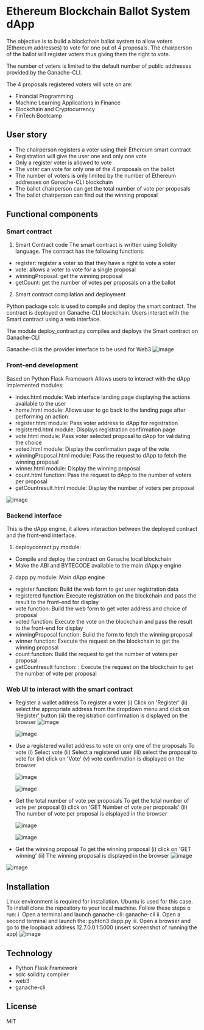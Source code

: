 # Ethereum Blockchain Ballot System dApp
The objective is to build a blockchain ballot system to allow voters (Ethereum addresses) to vote for one out of 4 proposals. The chairperson of the ballot will register voters thus giving them the right to vote.

The number of voters is limited to the default number of public addresses provided by the Ganache-CLI. 

The 4 proposals registered voters will vote on are:
- Financial Programming
- Machine Learning Applications in Finance
- Blockchain and Cryptocurrency
- FinTech Bootcamp
## User story
- The chairperson registers a voter using their Ethereum smart contract
- Registration will give the user one and only one vote
- Only a register voter is allowed to vote
- The voter can vote for only one of the 4 proposals on the ballot
- The number of voters is only limited by the number of Ethereum addresses on Ganache-CLI blockchain
- The ballot chairperson can get the total number of vote per proposals
- The ballot chairperson can find out the winning proposal

## Functional components
### Smart contract
1. Smart Contract code
The smart contract is written using Solidity language. The contract has the following functions:
- register: register a voter so that they have a right to vote a voter
- vote: allows a voter to vote for a single proposal
- winningProposal: get the winning proposal
- getCount: get the number of votes per proposals on a the ballot

2. Smart contract compilation and deployment

Python package solc is used  to compile and deploy the smart contract. The contract is deployed on Ganache-CLI blockchain. Users interact with the Smart contract using a web interface.

The module deploy_contract.py compiles and deploys the Smart contract on Ganache-CLI

Ganache-cli is the provider interface to be used for Web3
![image](https://github.com/Bakoroba/blockchain_ballot_dapp/assets/7796158/8646dd51-24c3-461d-a3a6-7ba8a801dce2)


### Front-end development
Based on Python Flask Framework
Allows users to interact with the dApp  Implemented modules:
- index.html module: Web interface landing page displaying the actions available to the user
- home.html module: Allows user to go back to the landing page after performing an action
- register.html module: Pass voter address to dApp for registration
- registered.html module: Displays registration confirmation page
- vote.html module: Pass voter selected proposal to dApp for validating the choice
- voted.html module: Display the confirmation page of the vote
- winningProposal.html module: Pass the request to dApp to fetch the winning proposal
- winner.html module: Display the winning proposal
- count.html function: Pass the request to dApp to the number of voters per proposal
- getCountresult.html module: Display the number of voters per proposal

![image](https://github.com/Bakoroba/blockchain_ballot_dapp/assets/7796158/54aaf558-71dd-4fd9-b4d1-c72a73b2d53c)


### Backend interface
This is the dApp engine, it  allows interaction between the deployed contract and the front-end interface. 
1. deployconract.py module: 
- Compile and deploy the contract on Ganache local blockchain
- Make the ABI and BYTECODE available to the main dApp.y engine
2. dapp.py module: Main dApp engine
- register function: Build the web form to get user registration data
- registered function: Execute registration on the blockchain and pass the result to the front-end for display
- vote function: Build the web form to get  voter address and choice of proposal
- voted function: Execute the vote on the blockchain and pass the result to the front-end for display
- winningProposal function: Build the form to fetch the winning proposal
- winner function: Execute the request on the blockchain to get the winning proposal
- count function: Build the request to get the  number of voters per proposal
- getCountresult function: : Execute the request on the blockchain to get the number of vote per proposal
 
### Web UI to interact with the smart contract
- Register a wallet address
  To register a voter (i) Click on 'Register' (ii) select the appropriate address from the dropdown menu and click on 'Register'
  button (iii) the registration confirmation is displayed on the browser
  ![image](https://github.com/Bakoroba/blockchain_ballot_dapp/assets/7796158/ca508a20-8775-4cd5-9022-5f28b134234e)

  ![image](https://github.com/Bakoroba/blockchain_ballot_dapp/assets/7796158/17bc50a3-6b7b-49b5-9e47-12080c523fc8)

- Use a registered wallet address to vote on only one of the proposals
  To vote (i) Select vote (ii) Select a registered user (iii) select the proposal to vote for (iv) click on 'Vote' (v)    vote 
  confirmation is displayed on the browser

   ![image](https://github.com/Bakoroba/blockchain_ballot_dapp/assets/7796158/a8f22206-fe36-4016-b1ce-29bd9f667b9f)

  ![image](https://github.com/Bakoroba/blockchain_ballot_dapp/assets/7796158/77301f7d-1b13-49c3-a48b-2d21ac35c05d)


- Get the total number of vote per proposals
  To get the total number of vote per proposal (i) click on 'GET Number of vote per proposals' (ii) The number of vote per proposal is displayed in the browser

  ![image](https://github.com/Bakoroba/blockchain_ballot_dapp/assets/7796158/c03ab8aa-89c6-426b-b803-1dc63cedca6f)

  ![image](https://github.com/Bakoroba/blockchain_ballot_dapp/assets/7796158/9702653a-de5e-448e-820e-51448119600d)


- Get the winning proposal
    To get the winning proposal (i) click on 'GET winning' (ii) The winning proposal is displayed in the browser
 ![image](https://github.com/Bakoroba/blockchain_ballot_dapp/assets/7796158/5ced1947-75bb-4575-a131-d13666be31a3)

 ![image](https://github.com/Bakoroba/blockchain_ballot_dapp/assets/7796158/9c513205-aa6e-48f5-a5c7-44dcbf841c64)

 
## Installation

Linux environment is required for installation. Ubuntu is used for this case. To install clone the repository to your local machine. Follow these steps o run:
i. Open a terminal and launch ganache-cli: ganache-cli
ii. Open a second terminal and launch the: pyhton3 dapp.py
iii. Open a browser and go to the loopback address 12.7.0.0.1:5000
(insert screenshot of running the app)
![image](https://github.com/Bakoroba/blockchain_ballot_dapp/assets/7796158/1355b212-b1d9-43cd-a18a-6db2898fc257)


## Technology
- Python Flask Framework
- solc solidity compiler
- web3
- ganache-cli


## License

MIT
